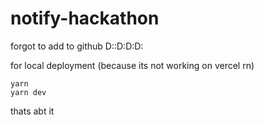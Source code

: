 # notify-hackathon
forgot to add to github D::D:D:D:


for local deployment (because its not working on vercel rn)

 ```
 yarn
 yarn dev
 ```
 
 thats abt it
